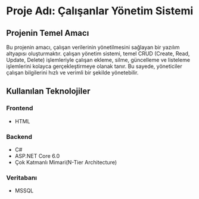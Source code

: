 # Proje Adı: Çalışanlar Yönetim Sistemi 

## Projenin Temel Amacı
Bu projenin amacı, çalışan verilerinin yönetilmesini sağlayan bir yazılım altyapısı oluşturmaktır. çalışan yönetim sistemi, temel CRUD (Create, Read, Update, Delete) işlemleriyle çalışan ekleme, silme, güncelleme ve listeleme işlemlerini kolayca gerçekleştirmeye olanak tanır. Bu sayede, yöneticiler çalışan bilgilerini hızlı ve verimli bir şekilde yönetebilir.

## Kullanılan Teknolojiler

### Frontend
- HTML



### Backend
- C#
- ASP.NET Core 6.0
- Çok Katmanlı Mimari(N-Tier Architecture)


### Veritabanı
- MSSQL

